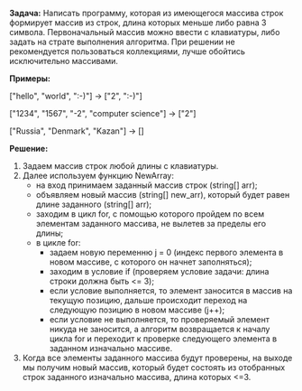 **Задача:** Написать программу, которая из имеющегося массива строк формирует массив из строк, длина которых меньше либо равна 3 символа.
Первоначальный массив можно ввести с клавиатуры, либо задать на страте выполнения алгоритма.
При решении не рекомендуется пользоваться коллекциями, лучше обойтись исключительно массивами.

**Примеры:**

["hello", "world", ":-)"] -> ["2", ":-)"] 

["1234", "1567", "-2", "computer science"] -> ["2"]

["Russia", "Denmark", "Kazan"] -> []

**Решение:**
1. Задаем массив строк любой длины с клавиатуры.
2. Далее используем функцию NewArray:
	- на вход принимаем заданный массив строк (string[] arr);
	- объявляем новый массив (string[] new_arr), который будет равен длине заданного (string[] arr);
	- заходим в цикл for, с помощью которого пройдем по всем элементам заданного массива, не вылетев за пределы его длины;
	- в цикле for:
		- задаем новую переменню j = 0 (индекс первого элемента в новом массиве, с которого он начнет заполняться);
		- заходим в условие if (проверяем условие задачи: длина строки должна быть <= 3);
		- если условие выполняется, то элемент заносится в массив на текущую позицию, дальше происходит переход на следующую позицию в новом массиве (j++);
		- если условие не выполняется, то проверяемый элемент никуда не заносится, а алгоритм возвращается к началу цикла for и переходит к проверке следующего элемента в заданном изначально массиве.
3. Когда все элементы заданного массива будут проверены, на выходе мы получим новый массив, который будет состоять из отобранных строк заданного изначально массива, длина которых <=3.

